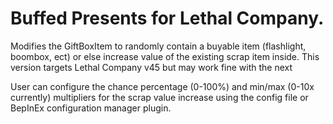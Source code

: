 # Buffed Presents for Lethal Company.
Modifies the GiftBoxItem to randomly contain a buyable item (flashlight, boombox, ect) or else increase value of the existing scrap item inside.
This version targets Lethal Company v45 but may work fine with the next

User can configure the chance percentage (0-100%) and min/max (0-10x currently) multipliers for the scrap value increase using the config file or BepInEx configuration manager plugin.
